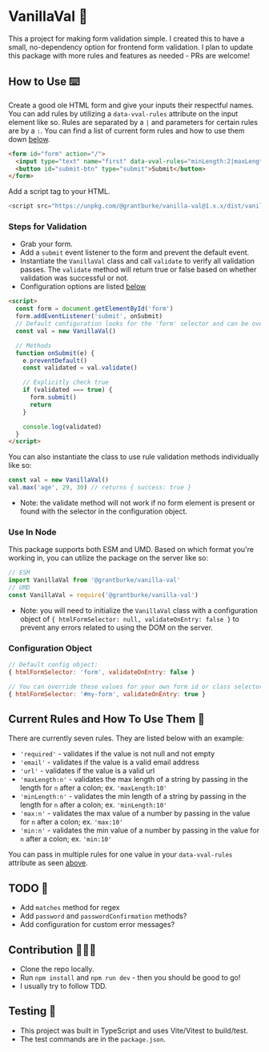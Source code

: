 # VanillaVal 🍦

This a project for making form validation simple. I created this to have a small, no-dependency option for frontend form validation. I plan to update this package with more rules and features as needed - PRs are welcome!

## How to Use ⌨️

Create a good ole HTML form and give your inputs their respectful names. You can add rules by utilizing a `data-vval-rules` attribute on the input element like so. Rules are separated by a `|` and parameters for certain rules are by a `:`. You can find a list of current form rules and how to use them down [below](#current-rules-and-how-to-use-them).

```html
<form id="form" action="/">
  <input type="text" name="first" data-vval-rules="minLength:2|maxLength:20" />
  <button id="submit-btn" type="submit">Submit</button>
</form>
```

Add a script tag to your HTML.

```javascript
<script src="https://unpkg.com/@grantburke/vanilla-val@1.x.x/dist/vanilla-val.umd.js"></script>
```

### Steps for Validation

- Grab your form.
- Add a `submit` event listener to the form and prevent the default event.
- Instantiate the `VanillaVal` class and call `validate` to verify all validation passes. The `validate` method will return true or false based on whether validation was successful or not.
- Configuration options are listed [below](#configuration-object)

```html
<script>
  const form = document.getElementById('form')
  form.addEventListener('submit', onSubmit)
  // Default configuration looks for the 'form' selector and can be overridden by passing in a config
  const val = new VanillaVal()

  // Methods
  function onSubmit(e) {
    e.preventDefault()
    const validated = val.validate()

    // Explicitly check true
    if (validated === true) {
      form.submit()
      return
    }

    console.log(validated)
  }
</script>
```

You can also instantiate the class to use rule validation methods individually like so:

```javascript
const val = new VanillaVal()
val.max('age', 29, 30) // returns { success: true }
```

- Note: the validate method will not work if no form element is present or found with the selector in the configuration object.

### Use In Node

This package supports both ESM and UMD. Based on which format you're working in, you can utilize the package on the server like so:

```javascript
// ESM
import VanillaVal from '@grantburke/vanilla-val'
// UMD
const VanillaVal = require('@grantburke/vanilla-val')
```

- Note: you will need to initialize the `VanillaVal` class with a configuration object of `{ htmlFormSelector: null, validateOnEntry: false }` to prevent any errors related to using the DOM on the server.

### Configuration Object

```javascript
// Default config object:
{ htmlFormSelector: 'form', validateOnEntry: false }
```

```javascript
// You can override these values for your own form id or class selector and pass in true if you would like the form to validate/show errors on input value changes
{ htmlFormSelector: '#my-form', validateOnEntry: true }
```

## Current Rules and How To Use Them 📜

There are currently seven rules. They are listed below with an example:

- `'required'` - validates if the value is not null and not empty
- `'email'` - validates if the value is a valid email address
- `'url'` - validates if the value is a valid url
- `'maxLength:n'` - validates the max length of a string by passing in the length for `n` after a colon; ex. `'maxLength:10'`
- `'minLength:n'` - validates the min length of a string by passing in the length for `n` after a colon; ex. `'minLength:10'`
- `'max:n'` - validates the max value of a number by passing in the value for `n` after a colon; ex. `'max:10'`
- `'min:n'` - validates the min value of a number by passing in the value for `n` after a colon; ex. `'min:10'`

You can pass in multiple rules for one value in your `data-vval-rules` attribute as seen [above](#how-to-use).

## TODO 📝

- Add `matches` method for regex
- Add `password` and `passwordConfirmation` methods?
- Add configuration for custom error messages?

## Contribution 👨🏻‍💻

- Clone the repo locally.
- Run `npm install` and `npm run dev` - then you should be good to go!
- I usually try to follow TDD.

## Testing 🧪

- This project was built in TypeScript and uses Vite/Vitest to build/test.
- The test commands are in the `package.json`.

